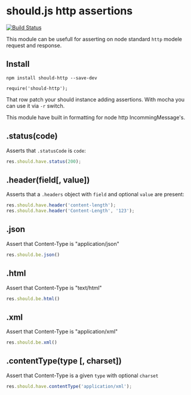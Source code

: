 # should.js http assertions

[![Build Status](https://travis-ci.org/shouldjs/http.svg?branch=master)](https://travis-ci.org/shouldjs/http)

This module can be usefull for asserting on node standard `http` modele request and response.

## Install

```
npm install should-http --save-dev
```

```
require('should-http');
```

That row patch your should instance adding assertions. With mocha you can use it via `-r` switch.

This module have built in formatting for node http IncommingMessage's.

## .status(code)

Asserts that `.statusCode` is `code`:
```javascript
res.should.have.status(200);
```

## .header(field[, value])

Asserts that a `.headers` object with `field` and optional `value` are present:
```javascript
res.should.have.header('content-length');
res.should.have.header('Content-Length', '123');
```

## .json

Assert that Content-Type is "application/json"

```javascript
res.should.be.json()
```

## .html

Assert that Content-Type is "text/html"
```javascript
res.should.be.html()
```

## .xml

Assert that Content-Type is "application/xml"

```js
res.should.be.xml()
```

## .contentType(type [, charset])

Assert that Content-Type is a given `type` with optional `charset`

```js
res.should.have.contentType('application/xml');
```
